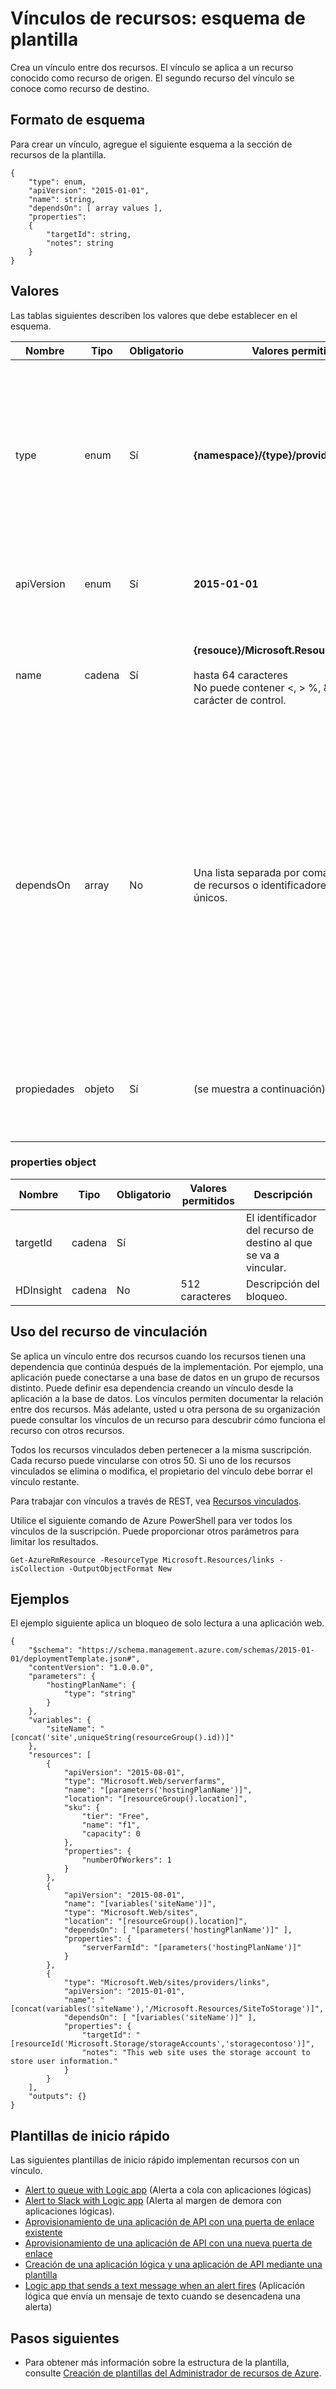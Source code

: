 <properties
   pageTitle="Plantilla del Administrador de recursos para la vinculación de recursos | Microsoft Azure"
   description="Muestra el esquema del Administrador de recursos para implementar vínculos entre recursos relacionados mediante una plantilla."
   services="azure-resource-manager"
   documentationCenter="na"
   authors="tfitzmac"
   manager="wpickett"
   editor=""/>

<tags
   ms.service="azure-resource-manager"
   ms.devlang="na"
   ms.topic="article"
   ms.tgt_pltfrm="na"
   ms.workload="na"
   ms.date="01/04/2016"
   ms.author="tomfitz"/>

# Vínculos de recursos: esquema de plantilla

Crea un vínculo entre dos recursos. El vínculo se aplica a un recurso conocido como recurso de origen. El segundo recurso del vínculo se conoce como recurso de destino.

## Formato de esquema

Para crear un vínculo, agregue el siguiente esquema a la sección de recursos de la plantilla.
    
    {
        "type": enum,
        "apiVersion": "2015-01-01",
        "name": string,
        "dependsOn": [ array values ],
        "properties":
        {
            "targetId": string,
            "notes": string
        }
    }



## Valores

Las tablas siguientes describen los valores que debe establecer en el esquema.

| Nombre | Tipo | Obligatorio | Valores permitidos | Descripción |
| ---- | ---- | -------- | ---------------- | ----------- |
| type | enum | Sí | **{namespace}/{type}/providers/links** | El tipo de recurso que se creará. Los valores {namespace} y {type} hacen referencia al espacio de nombres del proveedor y al tipo de recurso del recurso de origen. |
| apiVersion | enum | Sí | **2015-01-01** | La versión de la API que se usará para crear el recurso. |  
| name | cadena | Sí | **{resouce}/Microsoft.Resources/{linkname}**<br /><br />hasta 64 caracteres<br />No puede contener <, > %, &, ? ni ningún carácter de control. | Un valor que especifica tanto el nombre del recurso de origen como un nombre para el vínculo. |
| dependsOn | array | No | Una lista separada por comas de nombres de recursos o identificadores de recursos únicos. | La colección de recursos de la que depende este vínculo. Si los recursos que está vinculando se implementan en la misma plantilla, incluya esos nombres de los recursos en este elemento para asegurarse de que se implementan en primer lugar. | 
| propiedades | objeto | Sí | (se muestra a continuación) | Un objeto que identifica el recurso al que se vincula y notas sobre el vínculo. |  

### properties object

| Nombre | Tipo | Obligatorio | Valores permitidos | Descripción |
| ------- | ---- | ---------------- | -------- | ----------- |
| targetId | cadena | Sí | | El identificador del recurso de destino al que se va a vincular. |
| HDInsight | cadena | No | 512 caracteres | Descripción del bloqueo. |


## Uso del recurso de vinculación

Se aplica un vínculo entre dos recursos cuando los recursos tienen una dependencia que continúa después de la implementación. Por ejemplo, una aplicación puede conectarse a una base de datos en un grupo de recursos distinto. Puede definir esa dependencia creando un vínculo desde la aplicación a la base de datos. Los vínculos permiten documentar la relación entre dos recursos. Más adelante, usted u otra persona de su organización puede consultar los vínculos de un recurso para descubrir cómo funciona el recurso con otros recursos.

Todos los recursos vinculados deben pertenecer a la misma suscripción. Cada recurso puede vincularse con otros 50. Si uno de los recursos vinculados se elimina o modifica, el propietario del vínculo debe borrar el vínculo restante.

Para trabajar con vínculos a través de REST, vea [Recursos vinculados](https://msdn.microsoft.com/library/azure/mt238499.aspx).

Utilice el siguiente comando de Azure PowerShell para ver todos los vínculos de la suscripción. Puede proporcionar otros parámetros para limitar los resultados.

    Get-AzureRmResource -ResourceType Microsoft.Resources/links -isCollection -OutputObjectFormat New

## Ejemplos

El ejemplo siguiente aplica un bloqueo de solo lectura a una aplicación web.

    {
        "$schema": "https://schema.management.azure.com/schemas/2015-01-01/deploymentTemplate.json#",
        "contentVersion": "1.0.0.0",
        "parameters": {
            "hostingPlanName": {
                "type": "string"
            }
        },
        "variables": {
            "siteName": "[concat('site',uniqueString(resourceGroup().id))]"
        },
        "resources": [
            {
                "apiVersion": "2015-08-01",
                "type": "Microsoft.Web/serverfarms",
                "name": "[parameters('hostingPlanName')]",
                "location": "[resourceGroup().location]",
                "sku": {
                    "tier": "Free",
                    "name": "f1",
                    "capacity": 0
                },
                "properties": {
                    "numberOfWorkers": 1
                }
            },
            {
                "apiVersion": "2015-08-01",
                "name": "[variables('siteName')]",
                "type": "Microsoft.Web/sites",
                "location": "[resourceGroup().location]",
                "dependsOn": [ "[parameters('hostingPlanName')]" ],
                "properties": {
                    "serverFarmId": "[parameters('hostingPlanName')]"
                }
            },
            {
                "type": "Microsoft.Web/sites/providers/links",
                "apiVersion": "2015-01-01",
                "name": "[concat(variables('siteName'),'/Microsoft.Resources/SiteToStorage')]",
                "dependsOn": [ "[variables('siteName')]" ],
                "properties": {
                    "targetId": "[resourceId('Microsoft.Storage/storageAccounts','storagecontoso')]",
                    "notes": "This web site uses the storage account to store user information."
                }
    	    }
        ],
        "outputs": {}
    }

## Plantillas de inicio rápido

Las siguientes plantillas de inicio rápido implementan recursos con un vínculo.

- [Alert to queue with Logic app](https://github.com/Azure/azure-quickstart-templates/tree/master/201-alert-to-queue-with-logic-app) (Alerta a cola con aplicaciones lógicas)
- [Alert to Slack with Logic app](https://github.com/Azure/azure-quickstart-templates/tree/master/201-alert-to-slack-with-logic-app) (Alerta al margen de demora con aplicaciones lógicas).
- [Aprovisionamiento de una aplicación de API con una puerta de enlace existente](https://github.com/Azure/azure-quickstart-templates/tree/master/201-api-app-gateway-existing)
- [Aprovisionamiento de una aplicación de API con una nueva puerta de enlace](https://github.com/Azure/azure-quickstart-templates/tree/master/201-api-app-gateway-new)
- [Creación de una aplicación lógica y una aplicación de API mediante una plantilla](https://github.com/Azure/azure-quickstart-templates/tree/master/201-logic-app-api-app-create)
- [Logic app that sends a text message when an alert fires](https://github.com/Azure/azure-quickstart-templates/tree/master/201-alert-to-text-message-with-logic-app) (Aplicación lógica que envía un mensaje de texto cuando se desencadena una alerta)


## Pasos siguientes

- Para obtener más información sobre la estructura de la plantilla, consulte [Creación de plantillas del Administrador de recursos de Azure](resource-group-authoring-templates.md).

<!---HONumber=AcomDC_0107_2016-->